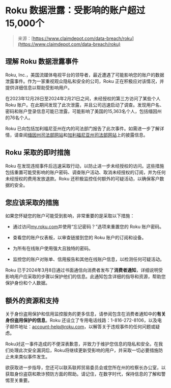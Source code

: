 <!--yml

类别：未分类

日期：2024-05-27 14:48:58

-->

# Roku 数据泄露：受影响的账户超过15,000个

> 来源：[https://www.claimdepot.com/data-breach/roku](https://www.claimdepot.com/data-breach/roku)

## 理解 Roku 数据泄露事件

Roku, Inc.，美国流媒体电视平台的领导者，最近遭遇了可能影响您的账户的数据泄露事件。作为一家重视观众隐私和安全的公司，Roku 正在积极应对该情况，并提供详细信息以帮助受影响用户。

在2023年12月28日至2024年2月21日之间，未经授权的第三方访问了某些个人 Roku 账户。在此期间发现了此次泄露，并且公司迅速启动了调查。发现用户名、密码和账户登录信息可能已泄露，可能影响了美国的15,363名个人，包括缅因州的76名个人。

Roku 已向包括加利福尼亚州在内的司法部门报告了此次事件。如需进一步了解详情，请查阅[缅因州司法部网站](https://apps.web.maine.gov/online/aeviewer/ME/40/e9cc298b-379b-47ba-a10d-e2263963b574.shtml)和[加利福尼亚州司法部网站](https://oag.ca.gov/ecrime/databreach/reports/sb24-582208)上的披露信息。

## Roku 采取的即时措施

Roku 在发现违规事件后迅速采取行动，以防止进一步未经授权的访问。这些措施包括重置可能受影响的账户密码、调查账户活动、取消未经授权的订阅，并为任何未经授权的费用发放退款。Roku 还积极监控任何额外的可疑活动，以确保客户数据的安全。

## 您应该采取的措施

如果您怀疑您的账户可能受到影响，非常重要的是采取以下措施：

+   通过访问[my.roku.com](https://my.roku.com)并使用“忘记密码？”选项来重置您的 Roku 账户密码。

+   查看您的账户仪表板，以审查链接到您的 Roku 账户的订阅和设备。

+   为所有在线账户使用强大且独特的密码。

+   监控您的账户对账单、信用报告和其他在线账户信息，以检测任何可疑活动。

Roku 已于2024年3月8日通过书面通信向消费者发布了**消费者通知**，详细说明受影响用户应采取的步骤以保护他们的信息。此通知包含详细的指导和资源，帮助您保护身份和个人数据。

## 额外的资源和支持

关于身份盗用保护和信用监控服务的更多信息，请参阅包含在消费者通知中的**有关身份盗用保护的信息**。Roku 还设立了专用电话线路：1-816-272-8106，以及电子邮件地址：account-help@roku.com，以解答关于违规事件的任何问题或疑虑。

Roku对这一事件造成的不便深表歉意，并致力于维护您信息的隐私和安全。在我们处理此次安全漏洞后，Roku将继续更新受影响的用户，并采取一切必要措施防止未来类似事件发生。

欲获取进一步指导，您还可以联系联邦贸易委员会或您所在州的检察长办公室，以获取身份盗窃和欺诈预防方面的帮助。请记住，在数字时代，保持信息的了解和警惕至关重要。
